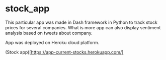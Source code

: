 # stock_app

This particular app was made in Dash framework in Python to track stock prices for several companies.
What is more app can also display sentiment analysis based on tweets about company.

App was deployed on Heroku cloud platform.

(Stock app)[https://app-current-stocks.herokuapp.com/]
